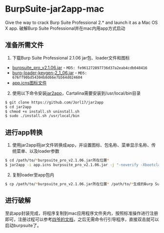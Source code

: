 # BurpSuite-jar2app-mac
Give the way to crack Burp Suite Professional 2.* and launch it as a Mac OS X app.
破解Burp Suite Professional并在mac内用app方式启动

## 准备所需文件

1. 下载Burp Suite Professional 2.1.06 jar包、loader文件和图标
- [burpsuite_pro_v2.1.06.jar](https://github.com/Mr-xn/BurpSuite-collections/releases/download/2.1.06/burpsuite_pro_v2.1.06.jar)  - `MD5: fe961272897736d37a2eab4cdb048416`
- [burp-loader-keygen-2_1_06.jar](https://github.com/Mr-xn/BurpSuite-collections/releases/download/2.1.06/burp-loader-keygen-2_1_06.jar) - `MD5: 676ff90bd54304b8d66e7b564d024604`
- [app.icns图标文件](https://github.com/jaredlew/BurpSuite-jar2app-mac/raw/master/Burp%20Suite%20Professional%202.1.06/app.icns)

2. 使用以下命令安装[jar2app](https://github.com/Jorl17/jar2app)，Cartalina需要安装到/usr/local/bin目录

```bash
$ git clone https://github.com/Jorl17/jar2app
$ cd jar2app
$ chmod +x install.sh uninstall.sh
$ sudo ./install.sh /usr/local/bin
```

## 进行app转换

1. 使用jar2app将jar文件转换成app，并设置图标、包名称、菜单显示名称、传统菜单、以及loader参数
```bash
$ cd /path/to/*burpsuite_pro_v2.1.06.jar所在位置*
$ jar2app -i app.icns burpsuite_pro_v2.1.06.jar -j "-noverify -Xbootclasspath/p:/\$APP_ROOT/Contents/Java/burp-loader-keygen-2_1_06.jar" -o -n "Burp Suite Professional" Burp\ Suite\ Professional
```

2. 复制loader至app包内
```bash
$ cp /path/to/*burpsuite_pro_v2.1.06.jar所在位置* /path/to/*生成的Burp Suite Professional.app所在位置*/Contents/Java/
```

## 进行破解
至此app封装完成，将程序复制到mac应用程序文件夹内，按照标准操作进行注册即可，注册过程可以参考[四爷的文档](http://scz.617.cn:8/misc/201910151519.txt)，之后无需命令行引导程序，直接双击就可以启动burpsuite了。
